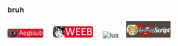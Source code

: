 ### bruh

![aegi](https://github.com/Zahuczky/Zahuczky/blob/main/aegi_badge.png?raw=true) &emsp; <img src="https://github.com/Zahuczky/Zahuczky/blob/main/weebbadge2.png?raw=true" alt="drawing" width="90"/> &emsp; ![lua](https://img.shields.io/badge/Lua-2C2D72?style=for-the-badge&logo=lua&logoColor=white) &emsp;<img src="https://github.com/Zahuczky/Zahuczky/blob/main/moonscript.jpg?raw=true" alt="drawing" width="100"/> 
